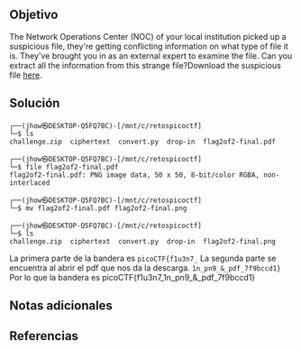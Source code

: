 ## Objetivo
The Network Operations Center (NOC) of your local institution picked up a suspicious file, they're getting conflicting information on what type of file it is. They've brought you in as an external expert to examine the file. Can you extract all the information from this strange file?Download the suspicious file [here](https://artifacts.picoctf.net/c_titan/9/flag2of2-final.pdf).
## Solución
```
┌──(jhow㉿DESKTOP-Q5FQ7BC)-[/mnt/c/retospicoctf]
└─$ ls
challenge.zip  ciphertext  convert.py  drop-in  flag2of2-final.pdf

┌──(jhow㉿DESKTOP-Q5FQ7BC)-[/mnt/c/retospicoctf]
└─$ file flag2of2-final.pdf
flag2of2-final.pdf: PNG image data, 50 x 50, 8-bit/color RGBA, non-interlaced

┌──(jhow㉿DESKTOP-Q5FQ7BC)-[/mnt/c/retospicoctf]
└─$ mv flag2of2-final.pdf flag2of2-final.png

┌──(jhow㉿DESKTOP-Q5FQ7BC)-[/mnt/c/retospicoctf]
└─$ ls
challenge.zip  ciphertext  convert.py  drop-in  flag2of2-final.png
```
La primera parte de la bandera es `picoCTF{f1u3n7_` 
La segunda parte se encuentra al abrir el pdf que nos da la descarga.
`1n_pn9_&_pdf_7f9bccd1}`
Por lo que la bandera es 
picoCTF{f1u3n7_1n_pn9_&_pdf_7f9bccd1}
## Notas adicionales

## Referencias
